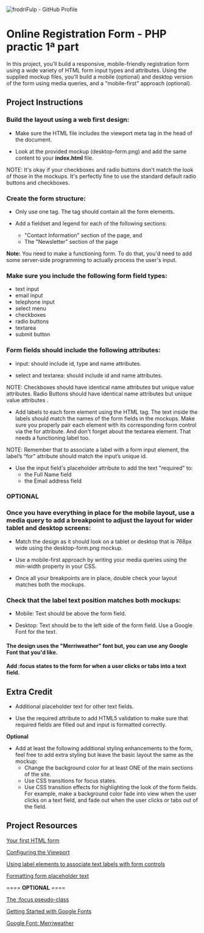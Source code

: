 ![frodriFulp - GitHub Profile](https://raw.githubusercontent.com/frodriFulp/PHP-practic-SKILLS_UP/propuesta-logo-pfae.png)
# Online Registration Form - PHP practic 1ª part

In this project, you'll build a responsive, mobile-friendly registration form using a wide variety of HTML form input types and attributes. Using the supplied mockup files, you'll build a mobile (optional) and desktop version of the form using media queries, and a "mobile-first" approach (optional).
## Project Instructions

### Build the layout using a web first design:

- Make sure the HTML file includes the viewport meta tag in the head of the document.

- Look at the provided mockup (desktop-form.png) and add the same content to your **index.html** file.

NOTE: It's okay if your checkboxes and radio buttons don't match the look of those in the mockups. It's perfectly fine to use the standard default radio buttons and checkboxes.

### Create the form structure:

- Only use one tag. The tag should contain all the form elements.

- Add a fieldset and legend for each of the following sections:
  - "Contact Information" section of the page, and
  - The "Newsletter" section of the page

**Note:** You need to make a functioning form. To do that, you'd need to add some server-side programming to actually process the user's input.

### Make sure you include the following form field types:

- text input
- email input
- telephone input
- select menu
- checkboxes
- radio buttons
- textarea
- submit button

### Form fields should include the following attributes:

- input: should include id, type and name attributes.

- select and textarea: should include id and name attributes.

NOTE: Checkboxes should have identical name attributes but unique value attributes. Radio Buttons should have identical name attributes but unique value attributes .

- Add labels to each form element using the HTML tag. The text inside the labels should match the names of the form fields in the mockups. Make sure you properly pair each element with its corresponding form control via the for attribute. And don't forget about the textarea element. That needs a functioning label too.

NOTE: Remember that to associate a label with a form input element, the label’s “for” attribute should match the input’s unique id.

- Use the input field's placeholder attribute to add the text "required" to:
  - the Full Name field
  - the Email address field
  
  
### OPTIONAL

### Once you have everything in place for the mobile layout, use a media query to add a breakpoint to adjust the layout for wider tablet and desktop screens:

- Match the design as it should look on a tablet or desktop that is 768px wide using the desktop-form.png mockup.

- Use a mobile-first approach by writing your media queries using the min-width property in your CSS.

- Once all your breakpoints are in place, double check your layout matches both the mockups.

### Check that the label text position matches both mockups:

- Mobile: Text should be above the form field.

- Desktop: Text should be to the left side of the form field. Use a Google Font for the text.

#### The design uses the "Merriweather" font but, you can use any Google Font that you'd like.

#### Add :focus states to the form for when a user clicks or tabs into a text field.

## Extra Credit

- Additional placeholder text for other text fields.

- Use the required attribute to add HTML5 validation to make sure that required fields are filled out and input is formatted correctly.

**Optional**
- Add at least the following additional styling enhancements to the form, feel free to add extra styling but leave the basic layout the same as the mockup: 
  - Change the background color for at least ONE of the main sections of the site. 
  - Use CSS transitions for focus states. 
  - Use CSS transition effects for highlighting the look of the form fields. For example, make a background color fade into view when the user clicks on a text field, and fade out when the user clicks or tabs out of the field.

## Project Resources 
 [Your first HTML form](https://developer.mozilla.org/en-US/docs/Learn/HTML/Forms/Your_first_HTML_form)

[Configuring the Viewport](https://developer.mozilla.org/en-US/docs/Mozilla/Mobile/Viewport_meta_tag)

[Using label elements to associate text labels with form controls](https://www.w3.org/TR/WCAG20-TECHS/H44.html)

[Formatting form placeholder text](https://css-tricks.com/almanac/selectors/p/placeholder/)

==== **OPTIONAL** ====

[The :focus pseudo-class ](https://developer.mozilla.org/en-US/docs/Web/CSS/:focus0)

[Getting Started with Google Fonts](https://developers.google.com/fonts/docs/getting_started)

[Google Font: Merriweather](https://fonts.google.com/specimen/Merriweather)